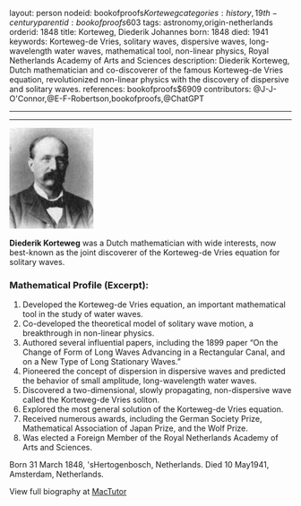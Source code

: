 layout: person
nodeid: bookofproofs$Korteweg
categories: history,19th-century
parentid: bookofproofs$603
tags: astronomy,origin-netherlands
orderid: 1848
title: Korteweg, Diederik Johannes
born: 1848
died: 1941
keywords: Korteweg-de Vries, solitary waves, dispersive waves, long-wavelength water waves, mathematical tool, non-linear physics, Royal Netherlands Academy of Arts and Sciences
description: Diederik Korteweg, Dutch mathematician and co-discoverer of the famous Korteweg-de Vries equation, revolutionized non-linear physics with the discovery of dispersive and solitary waves.
references: bookofproofs$6909
contributors: @J-J-O'Connor,@E-F-Robertson,bookofproofs,@ChatGPT

---



---

![Korteweg.jpg](https://github.com/bookofproofs/bookofproofs.github.io/blob/main/_sources/_assets/images/portraits/Korteweg.jpg?raw=true)

**Diederik Korteweg** was a Dutch mathematician with wide interests, now best-known as the joint discoverer of the Korteweg-de Vries equation for solitary waves.

### Mathematical Profile (Excerpt):
1. Developed the Korteweg-de Vries equation, an important mathematical tool in the study of water waves. 
2. Co-developed the theoretical model of solitary wave motion, a breakthrough in non-linear physics. 
3. Authored several influential papers, including the 1899 paper “On the Change of Form of Long Waves Advancing in a Rectangular Canal, and on a New Type of Long Stationary Waves.” 
4. Pioneered the concept of dispersion in dispersive waves and predicted the behavior of small amplitude, long-wavelength water waves. 
5. Discovered a two-dimensional, slowly propagating, non-dispersive wave called the Korteweg-de Vries soliton. 
6. Explored the most general solution of the Korteweg-de Vries equation. 
7. Received numerous awards, including the German Society Prize, Mathematical Association of Japan Prize, and the Wolf Prize. 
8. Was elected a Foreign Member of the Royal Netherlands Academy of Arts and Sciences.

Born 31 March 1848, 'sHertogenbosch, Netherlands. Died 10 May1941, Amsterdam, Netherlands.

View full biography at [MacTutor](https://mathshistory.st-andrews.ac.uk/Biographies/Korteweg/)

